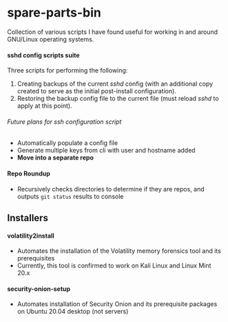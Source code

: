 # spare-parts-bin
Collection of various scripts I have found useful for working in and around GNU/Linux operating systems.

#### sshd config scripts suite
Three scripts for performing the following:
1. Creating backups of the current *sshd* config (with an additional copy created to serve as the initial post-install configuration).
2. Restoring the backup config file to the current file (must reload *sshd* to apply at this point).

###### Future plans for ssh configuration script
- Automatically populate a config file
- Generate multiple keys from cli with user and hostname added
- **Move into a separate repo**


#### Repo Roundup
- Recursively checks directories to determine if they are repos, and outputs `git status` results to console


## Installers

#### volatility2install
- Automates the installation of the Volatility memory forensics tool and its prerequisites
- Currently, this tool is confirmed to work on Kali Linux and Linux Mint 20.x

#### security-onion-setup
- Automates installation of Security Onion and its prerequisite packages on Ubuntu 20.04 desktop (not servers)
